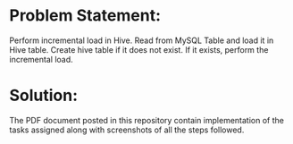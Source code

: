 # Problem Statement:

Perform incremental load in Hive. Read from MySQL Table and load it in Hive table. Create hive table if it does not exist. If it exists, perform the incremental load.

# Solution:

The PDF document posted in this repository contain implementation of the tasks assigned along with screenshots of all the steps followed.
